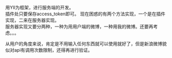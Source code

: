 用YII为框架，进行服务端的开发。  
插件处只要保存access_token即可。
现在困惑的有两个方法实现，一个是在插件实现，二来在服务器实现。  
服务器实现又要分两种，一种为用用户端的微博，一种用我的微博。还要再考虑。。。

从用户的角度来说，肯定是不用输入任何东西就可以使用就好了，但是新浪微博貌似对api有调用次数限制，还得再进行验证。